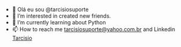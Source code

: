 - 👋 Olá eu sou @tarcisiosuporte
- 👀 I’m interested in created new friends.
- 🌱 I’m currently learning about Python
- 📫 How to reach me tarcisiosuporte@yahoo.com.br and Linkedin [Tarcisio](https://www.linkedin.com/in/tarcísio-frederico-do-rosário-almeida-07269057/)

<!---
tarcisiosuporte/tarcisiosuporte is a ✨ special ✨ repository because its
`README.md` (this file) appears on your GitHub profile.
You can click the Preview link to take a look at your changes.
--->
